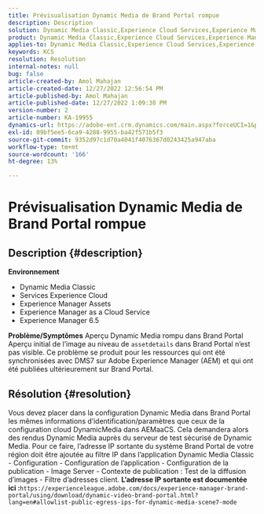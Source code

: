 ```yaml
---
title: Prévisualisation Dynamic Media de Brand Portal rompue
description: Description
solution: Dynamic Media Classic,Experience Cloud Services,Experience Manager,Experience Manager as a Cloud Service
product: Dynamic Media Classic,Experience Cloud Services,Experience Manager,Experience Manager as a Cloud Service
applies-to: Dynamic Media Classic,Experience Cloud Services,Experience Manager Assets,Experience Manager as a Cloud Service,Experience Manager 6.5
keywords: KCS
resolution: Resolution
internal-notes: null
bug: false
article-created-by: Amol Mahajan
article-created-date: 12/27/2022 12:56:54 PM
article-published-by: Amol Mahajan
article-published-date: 12/27/2022 1:09:38 PM
version-number: 2
article-number: KA-19955
dynamics-url: https://adobe-ent.crm.dynamics.com/main.aspx?forceUCI=1&pagetype=entityrecord&etn=knowledgearticle&id=5a3787ef-e585-ed11-81ad-6045bd0067ea
exl-id: 09bf5ee5-6ca9-4288-9955-ba42f571b5f3
source-git-commit: 9352d97c1d70a4041f4076367d0243425a947aba
workflow-type: tm+mt
source-wordcount: '166'
ht-degree: 13%

---
```


# Prévisualisation Dynamic Media de Brand Portal rompue

## Description {#description}

<b>Environnement</b>
- Dynamic Media Classic
- Services Experience Cloud
- Experience Manager Assets
- Experience Manager as a Cloud Service
- Experience Manager 6.5



<b>Problème/Symptômes</b>
Aperçu Dynamic Media rompu dans Brand Portal Aperçu initial de l’image au niveau de `assetdetails` dans Brand Portal n’est pas visible. Ce problème se produit pour les ressources qui ont été synchronisées avec DMS7 sur Adobe Experience Manager (AEM) et qui ont été publiées ultérieurement sur Brand Portal.


## Résolution {#resolution}


Vous devez placer dans la configuration Dynamic Media dans Brand Portal les mêmes informations d’identification/paramètres que ceux de la configuration cloud DynamicMedia dans AEMaaCS. Cela demandera alors des rendus Dynamic Media auprès du serveur de test sécurisé de Dynamic Media. Pour ce faire, l’adresse IP sortante du système Brand Portal de votre région doit être ajoutée au filtre IP dans l’application Dynamic Media Classic - Configuration - Configuration de l’application - Configuration de la publication - Image Server - Contexte de publication : Test de la diffusion d’images - Filtre d’adresses client. <b>L’adresse IP sortante est documentée ici :</b>`https://experienceleague.adobe.com/docs/experience-manager-brand-portal/using/download/dynamic-video-brand-portal.html?lang=en#allowlist-public-egress-ips-for-dynamic-media-scene7-mode`
